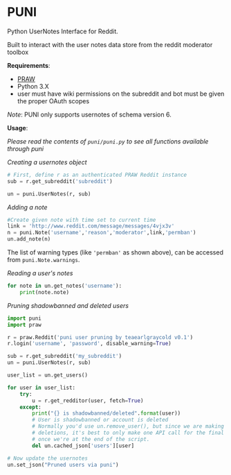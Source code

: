 PUNI
===

Python UserNotes Interface for Reddit.

Built to interact with the user notes data store from the reddit moderator
toolbox

**Requirements**:
* [PRAW](https://github.com/praw-dev/praw)
* Python 3.X
* user must have wiki permissions on the subreddit and bot must be given the
proper OAuth scopes

*Note*: PUNI only supports usernotes of schema version 6.

**Usage**:

*Please read the contents of `puni/puni.py` to see all functions available through puni*

*Creating a usernotes object*

```python
# First, define r as an authenticated PRAW Reddit instance
sub = r.get_subreddit('subreddit')

un = puni.UserNotes(r, sub)
```

*Adding a note*

```python
#Create given note with time set to current time
link = 'http://www.reddit.com/message/messages/4vjx3v'
n = puni.Note('username','reason','moderator',link,'permban')
un.add_note(n)
```

The list of warning types (like `'permban'` as shown above), can be accessed from
`puni.Note.warnings`.

*Reading a user's notes*

```python
for note in un.get_notes('username'):
    print(note.note)
```

*Pruning shadowbanned and deleted users*

```python
import puni
import praw

r = praw.Reddit('puni user pruning by teaearlgraycold v0.1')
r.login('username', 'password', disable_warning=True)

sub = r.get_subreddit('my_subreddit')
un = puni.UserNotes(r, sub)

user_list = un.get_users()

for user in user_list:
    try:
        u = r.get_redditor(user, fetch=True)
    except:
        print("{} is shadowbanned/deleted".format(user))
        # User is shadowbanned or account is deleted
        # Normally you'd use un.remove_user(), but since we are making many
        # deletions, it's best to only make one API call for the final changes
        # once we're at the end of the script.
        del un.cached_json['users'][user]

# Now update the usernotes
un.set_json("Pruned users via puni")
```

